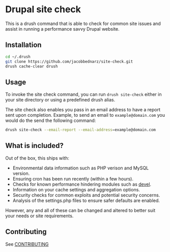 # Drupal site check

This is a drush command that is able to check for common site issues and
assist in running a performance savvy Drupal website.

## Installation

```bash
cd ~/.drush
git clone https://github.com/jacobbednarz/site-check.git
drush cache-clear drush
```

## Usage

To invoke the site check command, you can run `drush site-check` either in your
site directory or using a predefined drush alias.

The site check also enables you pass in an email address to have a report sent
upon completion. Example, to send an email to `example@domain.com` you would
do the send the following command:

```bash
drush site-check --email-report --email-address=example@domain.com
```

## What is included?

Out of the box, this ships with:

- Environmental data information such as PHP verison and MySQL version.
- Ensuring cron has been run recently (within a few hours).
- Checks for known performance hindering modules such as [devel](drupal.org/project/devel).
- Information on your cache settings and aggregation options.
- Security checks for common exploits and potential security concerns.
- Analysis of the settings.php files to ensure safer defaults are enabled.

However, any and all of these can be changed and altered to better suit your
needs or site requirements.

## Contributing

See [CONTRIBUTING](CONTRIBUTING.md)
